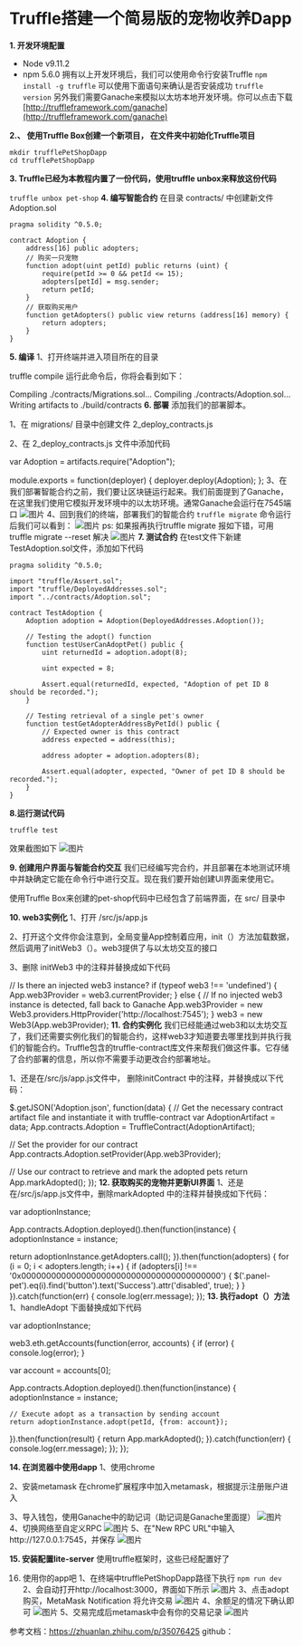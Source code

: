 # Truffle搭建一个简易版的宠物收养Dapp 
**1. 开发环境配置**
 - Node v9.11.2
 - npm 5.6.0
 拥有以上开发环境后，我们可以使用命令行安装Truffle
```npm install -g truffle```
可以使用下面语句来确认是否安装成功
```truffle version```
另外我们需要Ganache来模拟以太坊本地开发环境。你可以点击下载[http://truffleframework.com/ganache](http://truffleframework.com/ganache)

**2.、 使用Truffle Box创建一个新项目， 在文件夹中初始化Truffle项目**
```
mkdir trufflePetShopDapp
cd trufflePetShopDapp
```
**3. Truffle已经为本教程内置了一份代码，使用truffle unbox来释放这份代码**

```truffle unbox pet-shop```
**4. 编写智能合约**
 在目录 contracts/ 中创建新文件 Adoption.sol
```
pragma solidity ^0.5.0;

contract Adoption {
    address[16] public adopters;
    // 购买一只宠物
    function adopt(uint petId) public returns (uint) {
        require(petId >= 0 && petId <= 15);
        adopters[petId] = msg.sender;
        return petId;
    }
    // 获取购买用户
    function getAdopters() public view returns (address[16] memory) { 
        return adopters; 
    }
}
````
**5.  编译**
1、打开终端并进入项目所在的目录

truffle compile
运行此命令后，你将会看到如下：

Compiling ./contracts/Migrations.sol...
Compiling ./contracts/Adoption.sol...
Writing artifacts to ./build/contracts
**6. 部署**
添加我们的部署脚本。

1、在 migrations/ 目录中创建文件 2_deploy_contracts.js

2、在 2_deploy_contracts.js 文件中添加代码

var Adoption = artifacts.require("Adoption");

module.exports = function(deployer) {
  deployer.deploy(Adoption);
};
3、在我们部署智能合约之前，我们要让区块链运行起来。我们前面提到了Ganache，在这里我们使用它模拟开发环境中的以太坊环境。通常Ganache会运行在7545端口
![图片](http://agroup-bos.cdn.bcebos.com/3f60fd8ad757916148c46582fbe30ff98cd61426)
4、回到我们的终端，部署我们的智能合约
```truffle migrate```
命令运行后我们可以看到：
![图片](http://agroup-bos.cdn.bcebos.com/2b9be662d36b041ee8f7274cda4c0ed399e71ad6)
ps: 如果报再执行truffle migrate 报如下错，可用truffle migrate --reset 解决
![图片](http://agroup-bos.cdn.bcebos.com/fd4cfdcd4f5fed586338c85d018d3a5b164b5314)
**7. 测试合约**
在test文件下新建TestAdoption.sol文件，添加如下代码
```
pragma solidity ^0.5.0;

import "truffle/Assert.sol";
import "truffle/DeployedAddresses.sol";
import "../contracts/Adoption.sol";

contract TestAdoption {
    Adoption adoption = Adoption(DeployedAddresses.Adoption());

    // Testing the adopt() function
    function testUserCanAdoptPet() public {
        uint returnedId = adoption.adopt(8);

        uint expected = 8;

        Assert.equal(returnedId, expected, "Adoption of pet ID 8 should be recorded.");
    }
    
    // Testing retrieval of a single pet's owner
    function testGetAdopterAddressByPetId() public {
        // Expected owner is this contract
        address expected = address(this);

        address adopter = adoption.adopters(8);

        Assert.equal(adopter, expected, "Owner of pet ID 8 should be recorded.");
    }
}
```
**8.运行测试代码**
```
truffle test
```
效果截图如下
![图片](http://agroup-bos.cdn.bcebos.com/4cc18b9b30c4ba228e628da3f77a90bfc5ed07f4)

**9. 创建用户界面与智能合约交互**
我们已经编写完合约，并且部署在本地测试环境中并缺确定它能在命令行中进行交互。现在我们要开始创建UI界面来使用它。

使用Truffle Box来创建的pet-shop代码中已经包含了前端界面，在 src/ 目录中

**10. web3实例化**
1、打开 /src/js/app.js

2、打开这个文件你会注意到，全局变量App控制着应用，init（）方法加载数据，然后调用了initWeb3（）。web3提供了与以太坊交互的接口

3、删除 initWeb3 中的注释并替换成如下代码

// Is there an injected web3 instance? 
if (typeof web3 !== 'undefined') {
  App.web3Provider = web3.currentProvider; 
} else { 
// If no injected web3 instance is detected, fall back to Ganache
  App.web3Provider = new Web3.providers.HttpProvider('http://localhost:7545'); 
}
web3 = new Web3(App.web3Provider);
**11. 合约实例化**
我们已经能通过web3和以太坊交互了，我们还需要实例化我们的智能合约，这样web3才知道要去哪里找到并执行我们的智能合约。Truffle包含的truffle-contract库文件来帮我们做这件事。它存储了合约部署的信息，所以你不需要手动更改合约部署地址。

1、还是在/src/js/app.js文件中， 删除initContract 中的注释，并替换成以下代码：

$.getJSON('Adoption.json', function(data) {
  // Get the necessary contract artifact file and instantiate it with truffle-contract
  var AdoptionArtifact = data;
  App.contracts.Adoption = TruffleContract(AdoptionArtifact);

  // Set the provider for our contract
  App.contracts.Adoption.setProvider(App.web3Provider);

  // Use our contract to retrieve and mark the adopted pets
  return App.markAdopted();
});
**12. 获取购买的宠物并更新UI界面**
1、还是在/src/js/app.js文件中，删除markAdopted 中的注释并替换成如下代码：

var adoptionInstance;

App.contracts.Adoption.deployed().then(function(instance) {
  adoptionInstance = instance;

  return adoptionInstance.getAdopters.call();
}).then(function(adopters) {
  for (i = 0; i < adopters.length; i++) {
    if (adopters[i] !== '0x0000000000000000000000000000000000000000') {
      $('.panel-pet').eq(i).find('button').text('Success').attr('disabled', true);
    }
  }
}).catch(function(err) {
  console.log(err.message);
}); 
**13. 执行adopt（）方法**
1、handleAdopt 下面替换成如下代码

var adoptionInstance;

web3.eth.getAccounts(function(error, accounts) {
  if (error) {
    console.log(error);
  }

  var account = accounts[0];

  App.contracts.Adoption.deployed().then(function(instance) {
    adoptionInstance = instance;

    // Execute adopt as a transaction by sending account
    return adoptionInstance.adopt(petId, {from: account});
  }).then(function(result) {
    return App.markAdopted();
  }).catch(function(err) {
    console.log(err.message);
  });
});

**14. 在浏览器中使用dapp**
1、使用chrome

2、安装metamask
在chrome扩展程序中加入metamask，根据提示注册账户进入

3、导入钱包，使用Ganache中的助记词（助记词是Ganache里面提）
![图片](http://agroup-bos.cdn.bcebos.com/9ceb91b1c79d8e95dfb134c47d254bf8e8ee5edb)
4、切换网络至自定义RPC
![图片](http://agroup-bos.cdn.bcebos.com/3c0ae7af248dcc8a854c08abaf53ece5edb76a2b)
5、在"New RPC URL"中输入http://127.0.0.1:7545，并保存
![图片](http://agroup-bos.cdn.bcebos.com/8575817a380751ede85a66bc782b998861860014)

**15. 安装配置lite-server**
使用truffle框架时，这些已经配置好了

16. 使用你的app吧
1、在终端中trufflePetShopDapp路径下执行
```npm run dev```
2、会自动打开http://localhost:3000，界面如下所示
![图片](http://agroup-bos.cdn.bcebos.com/da25287f01d72db6d8b2d7fab58afb4759677a8a)
3、点击adopt购买，MetaMask Notification 将允许交易
![图片](http://agroup-bos.cdn.bcebos.com/9498399254b34ceb685614e83f248c6b18b37df9)
4、余额足的情况下确认即可
![图片](http://agroup-bos.cdn.bcebos.com/7082721d2fdea7892b5ad46fdceb68461dbab83b)
5、交易完成后metamask中会有你的交易记录
![图片](http://agroup-bos.cdn.bcebos.com/e6b55a4f194fcae2cc5e88c6ba1d15fa84d7af7c)

参考文档：https://zhuanlan.zhihu.com/p/35076425
github：